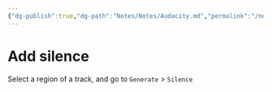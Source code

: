 ```yaml
---
{"dg-publish":true,"dg-path":"Notes/Notes/Audacity.md","permalink":"/notes/notes/audacity/"}
---
```



# Add silence

Select a region of a track, and go to `Generate` > `Silence`
